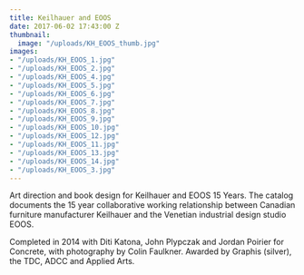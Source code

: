 ```yaml
---
title: Keilhauer and EOOS
date: 2017-06-02 17:43:00 Z
thumbnail:
  image: "/uploads/KH_EOOS_thumb.jpg"
images:
- "/uploads/KH_EOOS_1.jpg"
- "/uploads/KH_EOOS_2.jpg"
- "/uploads/KH_EOOS_4.jpg"
- "/uploads/KH_EOOS_5.jpg"
- "/uploads/KH_EOOS_6.jpg"
- "/uploads/KH_EOOS_7.jpg"
- "/uploads/KH_EOOS_8.jpg"
- "/uploads/KH_EOOS_9.jpg"
- "/uploads/KH_EOOS_10.jpg"
- "/uploads/KH_EOOS_12.jpg"
- "/uploads/KH_EOOS_11.jpg"
- "/uploads/KH_EOOS_13.jpg"
- "/uploads/KH_EOOS_14.jpg"
- "/uploads/KH_EOOS_3.jpg"
---
```


Art direction and book design for Keilhauer and EOOS 15 Years. The catalog documents the 15 year collaborative working relationship between Canadian furniture manufacturer Keilhauer and the Venetian industrial design studio EOOS. 

Completed in 2014 with Diti Katona, John Plypczak and Jordan Poirier for Concrete, with photography by Colin Faulkner. Awarded by Graphis (silver), the TDC, ADCC and Applied Arts.